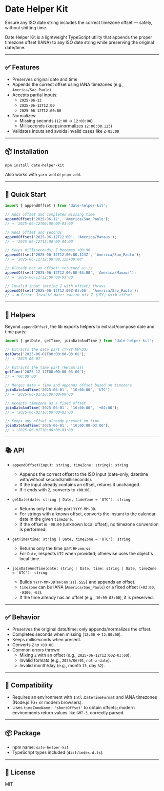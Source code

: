 # Date Helper Kit

Ensure any ISO date string includes the correct timezone offset — safely, without shifting time.

Date Helper Kit is a lightweight TypeScript utility that appends the proper timezone offset (IANA) to any ISO date string while preserving the original date/time.

---

## ✅ Features

- Preserves original date and time
- Appends the correct offset using IANA timezones (e.g., `America/Sao_Paulo`)
- Accepts partial inputs:
  - `2025-06-12`
  - `2025-06-12T12:00`
  - `2025-06-12T12:00:00`
- Normalizes:
  - Missing seconds (`12:00` → `12:00:00`)
  - Milliseconds (keeps/normalizes `12:00:00.123`)
- Validates inputs and avoids invalid cases like `Z-03:00`

---

## 📦 Installation

```bash
npm install date-helper-kit
```

Also works with `yarn add` or `pnpm add`.

---

## 🚀 Quick Start

```ts
import { appendOffset } from 'date-helper-kit';

// Adds offset and completes missing time
appendOffset('2025-06-12', 'America/Sao_Paulo');
// → '2025-06-12T00:00:00-03:00'

// Adds offset and seconds
appendOffset('2025-06-12T12:00', 'America/Manaus');
// → '2025-06-12T12:00:00-04:00'

// Keeps milliseconds; Z becomes +00:00
appendOffset('2025-06-12T12:00:00.123Z', 'America/Sao_Paulo');
// → '2025-06-12T12:00:00.123+00:00'

// Already has an offset: returned as-is
appendOffset('2025-06-12T12:00:00-03:00', 'America/Manaus');
// → '2025-06-12T12:00:00-03:00'

// Invalid input (mixing Z with offset) throws
appendOffset('2025-06-12T12:00Z-03:00', 'America/Sao_Paulo');
// → ❌ Error: Invalid date: cannot mix Z (UTC) with offset
```

---

## 🧰 Helpers

Beyond `appendOffset`, the lib exports helpers to extract/compose date and time parts:

```ts
import { getDate, getTime, joinDateAndTime } from 'date-helper-kit';

// Extracts the date part (YYYY-MM-DD)
getDate('2025-06-01T00:00:00-03:00');
// → '2025-06-01'

// Extracts the time part (HH:mm:ss)
getTime('2025-12-12T00:00:00-03:00');
// → '00:00:00'

// Merges date + time and appends offset based on timezone
joinDateAndTime('2025-06-01', '10:00:00', 'UTC');
// → '2025-06-01T10:00:00+00:00'

// Accepts timezone as a fixed offset
joinDateAndTime('2025-06-01', '10:00:00', '+02:00');
// → '2025-06-01T10:00:00+02:00'

// Keeps any offset already present on time
joinDateAndTime('2025-06-01', '10:00:00-03:00');
// → '2025-06-01T10:00:00-03:00'
```

---

## 📚 API

- `appendOffset(input: string, timeZone: string): string`
  - Appends the correct offset to the ISO input (date-only, datetime with/without seconds/milliseconds).
  - If the input already contains an offset, returns it unchanged.
  - If it ends with `Z`, converts to `+00:00`.

- `getDate(date: string | Date, timeZone = 'UTC'): string`
  - Returns only the date part `YYYY-MM-DD`.
  - For strings with a known offset, converts the instant to the calendar date in the given `timeZone`.
  - If the offset is `-00:00` (unknown local offset), no timezone conversion is performed.

- `getTime(time: string | Date, timeZone = 'UTC'): string`
  - Returns only the time part `HH:mm:ss`.
  - For `Date`, respects `UTC` when provided; otherwise uses the object's local time.

- `joinDateAndTime(date: string | Date, time: string | Date, timeZone = 'UTC'): string`
  - Builds `YYYY-MM-DDTHH:mm:ss[.SSS]` and appends an offset.
  - `timeZone` can be IANA (`America/Sao_Paulo`) or a fixed offset (`+02:00`, `-0300`, `-03`).
  - If the time already has an offset (e.g., `10:00-03:00`), it is preserved.

---

## ✅ Behavior

- Preserves the original date/time; only appends/normalizes the offset.
- Completes seconds when missing (`12:00` → `12:00:00`).
- Keeps milliseconds when present.
- Converts `Z` to `+00:00`.
- Common errors thrown:
  - Mixing `Z` with an offset (e.g., `2025-06-12T12:00Z-03:00`).
  - Invalid formats (e.g., `2025/06/01`, `not-a-date`).
  - Invalid month/day (e.g., month `13`, day `32`).

---

## 🔌 Compatibility

- Requires an environment with `Intl.DateTimeFormat` and IANA timezones
  (Node.js 16+ or modern browsers).
- Uses `timeZoneName: 'shortOffset'` to obtain offsets; modern environments return
  values like `GMT-3`, correctly parsed.

---

## 📦 Package

- npm name: `date-helper-kit`
- TypeScript types included (`dist/index.d.ts`).

---

## 📄 License

MIT
